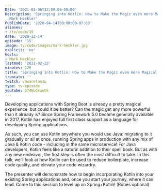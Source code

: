 ```yaml
---
Date: '2021-01-06T12:00:00-08:00'
Description: 'Springing into Kotlin: How to Make the Magic even more Magical with
  Mark Heckler'
PublishDate: '2020-04-14T00:00:00-07:00'
aliases:
- /tv/code/15
date: '2020-12-14'
episode: '15'
image: tv/code/images/mark-heckler.jpg
explicit: 'no'
hosts:
- Mark Heckler
lastmod: '2021-02-25'
minutes: 120
title: 'Springing into Kotlin: How to Make the Magic even more Magical with Mark Heckler'
truncate: ''
twitch: vmwaretanzu
type: tv-episode
youtube: S74NuQxwwUk
---
```


Developing applications with Spring Boot is already a pretty magical experience, but could it be better? Can the magic get any more powerful than it already is? Since Spring Framework 5.0 became generally available in 2017, Kotlin has enjoyed full first class support as a language for developing Spring applications.

As such, you can use Kotlin anywhere you would use Java: migrating to it gradually or all at once, running Spring apps in production with any mix of Java & Kotlin code - including in the same microservice! For Java developers, Kotlin feels like a natural addition to their spell book. But as with any new endeavor, the first step is often the most difficult to take. In this talk, we’ll look at how Kotlin can be used to reduce boilerplate, increase code quality, and elevate your code wizardry.

The presenter will demonstrate how to begin incorporating Kotlin into your existing Spring applications and, once you start your journey, where it can lead. Come to this session to level up on Spring+Kotlin! (Robes optional)